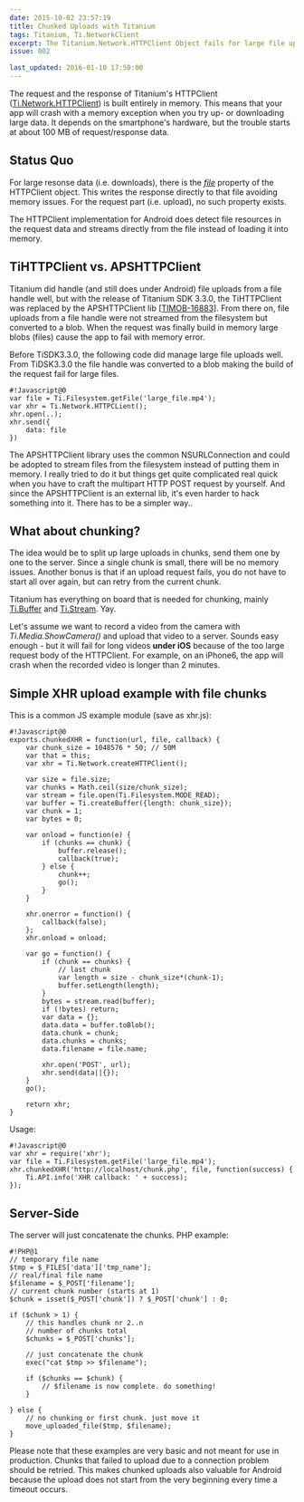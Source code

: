 ```yaml
---
date: 2015-10-02 23:57:19
title: Chunked Uploads with Titanium
tags: Titanium, Ti.NetworkClient
excerpt: The Titanium.Network.HTTPClient Object fails for large file uploads under iOS since the whole request is build entirely in memory by the Titanium SDK. Chunked uploading to the rescue!
issue: 002

last_updated: 2016-01-10 17:50:00
---
```


The request and the response of Titanium's HTTPClient ([Ti.Network.HTTPClient][docHTTP]) is built entirely in memory. This means that your app will crash with a memory exception when you try up- or downloading large data. It depends on the smartphone's hardware, but the trouble starts at about 100 MB of request/response data.

## Status Quo
For large resonse data (i.e. downloads), there is the [*file*][docHTTPfile] property of the HTTPClient object. This writes the response directly to that file avoiding memory issues. For the request part (i.e. upload), no such property exists.

The HTTPClient implementation for Android does detect file resources in the request data and streams directly from the file instead of loading it into memory.

## TiHTTPClient vs. APSHTTPClient
Titanium did handle (and still does under Android) file uploads from a file handle well, but with the release of Titanium SDK 3.3.0, the TiHTTPClient was replaced by the APSHTTPClient lib [[TIMOB-16883]][timob]. From there on, file uploads from a file handle were not streamed from the filesystem but converted to a blob. When the request was finally build in memory large blobs (files) cause the app to fail with memory error.

Before TiSDK3.3.0, the following code did manage large file uploads well. From TiDSK3.3.0 the file handle was converted to a blob making the build of the request fail for large files.

	#!Javascript@0
	var file = Ti.Filesystem.getFile('large_file.mp4');
	var xhr = Ti.Network.HTTPCLient();
	xhr.open(..);
	xhr.send({
		data: file
	})

The APSHTTPClient library uses the common NSURLConnection and could be adopted to stream files from the filesystem instead of putting them in memory. I really tried to do it but things get quite complicated real quick when you have to craft the multipart HTTP POST request by yourself. And since the APSHTTPClient is an external lib, it's even harder to hack something into it. There has to be a simpler way..

## What about chunking?
The idea would be to split up large uploads in chunks, send them one by one to the server. Since a single chunk is small, there will be no memory issues. Another bonus is that if an upload request fails, you do not have to start all over again, but can retry from the current chunk.

Titanium has everything on board that is needed for chunking, mainly [Ti.Buffer][docBuffer] and [Ti.Stream][docStream]. Yay.

Let's assume we want to record a video from the camera with *Ti.Media.ShowCamera()* and upload that video to a server. Sounds easy enough - but it will fail for long videos **under iOS** because of the too large request body of the HTTPClient. For example, on an iPhone6, the app will crash when the recorded video is longer than 2 minutes.

## Simple XHR upload example with file chunks

This is a common JS example module (save as xhr.js):

	#!Javascript@0
	exports.chunkedXHR = function(url, file, callback) {
		var chunk_size = 1048576 * 50; // 50M
		var that = this;
		var xhr = Ti.Network.createHTTPClient();

	    var size = file.size;
		var chunks = Math.ceil(size/chunk_size);
		var stream = file.open(Ti.Filesystem.MODE_READ);
		var buffer = Ti.createBuffer({length: chunk_size});
		var chunk = 1;
		var bytes = 0;

		var onload = function(e) {
			if (chunks == chunk) {
				buffer.release();
				callback(true);
			} else {
				chunk++;
				go();
			}
		}

		xhr.onerror = function() {
			callback(false);
		};
		xhr.onload = onload;

		var go = function() {
			if (chunk == chunks) {
				// last chunk
				var length = size - chunk_size*(chunk-1);
				buffer.setLength(length);
			}
			bytes = stream.read(buffer);
			if (!bytes) return;
			var data = {};
			data.data = buffer.toBlob();
			data.chunk = chunk;
			data.chunks = chunks;
			data.filename = file.name;

			xhr.open('POST', url);
			xhr.send(data||{});
		}
		go();

		return xhr;
	}

Usage:

	#!Javascript@0
	var xhr = require('xhr');
	var file = Ti.Filesystem.getFile('large_file.mp4');
	xhr.chunkedXHR('http://localhost/chunk.php', file, function(success) {
		Ti.API.info('XHR callback: ' + success);
	});


## Server-Side
The server will just concatenate the chunks. PHP example:

	#!PHP@1
	// temporary file name
	$tmp = $_FILES['data']['tmp_name'];
	// real/final file name
	$filename = $_POST['filename'];
	// current chunk number (starts at 1)
	$chunk = isset($_POST['chunk']) ? $_POST['chunk'] : 0;

	if ($chunk > 1) {
		// this handles chunk nr 2..n
		// number of chunks total
		$chunks = $_POST['chunks'];

		// just concatenate the chunk
		exec("cat $tmp >> $filename");

		if ($chunks == $chunk) {
			// $filename is now complete. do something!
		}

	} else {
		// no chunking or first chunk. just move it
		move_uploaded_file($tmp, $filename);
	}

Please note that these examples are very basic and not meant for use in production. Chunks that failed to upload due to a connection problem should be retried. This makes chunked uploads also valuable for Android because the upload does not start from the very beginning every time a timeout occurs.

[docHTTP]: http://docs.appcelerator.com/platform/latest/#!/api/Titanium.Network.HTTPClient
[docHTTPfile]: http://docs.appcelerator.com/platform/latest/#!/api/Titanium.Network.HTTPClient-property-file
[timob]: https://jira.appcelerator.org/browse/TIMOB-16883
[docBuffer]: http://docs.appcelerator.com/platform/latest/#!/api/Titanium.Buffer
[docStream]: http://docs.appcelerator.com/platform/latest/#!/api/Titanium.Stream